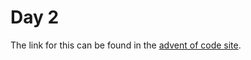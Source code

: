 # Day 2

The link for this can be found in the [advent of code site](https://adventofcode.com/2021/day/2).
